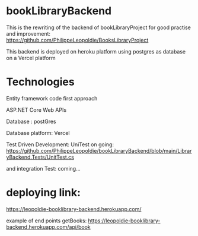# bookLibraryBackend

This is the rewriting of the backend of bookLibraryProject for good practise and improvement: https://github.com/PhilippeLeopoldie/BooksLibraryProject

This backend is deployed on heroku platform using postgres as database on a Vercel platform

# Technologies

Entity framework code first approach

ASP.NET Core Web APIs

Database : postGres

Database platform: Vercel

Test Driven Development: UniTest on going: https://github.com/PhilippeLeopoldie/bookLibraryBackend/blob/main/LibraryBackend.Tests/UnitTest.cs

 and integration Test: coming...



# deploying link:
https://leopoldie-booklibrary-backend.herokuapp.com/

example of end points getBooks: https://leopoldie-booklibrary-backend.herokuapp.com/api/book

